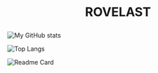 <h1><p align="center" size=80>ROVELAST</p></h1>

![My GitHub stats](https://github-readme-stats.vercel.app/api?username=rover95&show_icons=true&hide=prs&count_private=true&theme=dracula)

![Top Langs](https://github-readme-stats.vercel.app/api/top-langs/?username=rover95&layout=compact&theme=dracula)

![Readme Card](https://github-readme-stats.vercel.app/api/pin/?username=rover95&repo=morse-encrypt&theme=dracula)

